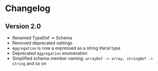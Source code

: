 # Changelog

## Version 2.0

* Renamed TypeDef -> Schema
* Removed deprecated settings
* `Aggregation` is now a expressed as a string literal type
* Deprecated `Aggregation` enumeration
* Simplified schema member naming: `arrayDef -> array, stringDef -> string` and so on
